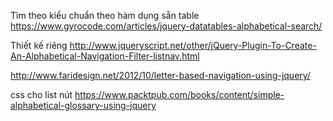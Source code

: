 Tìm theo kiểu chuẩn theo hàm dụng sẵn table
https://www.gyrocode.com/articles/jquery-datatables-alphabetical-search/

Thiết kế riêng
http://www.jqueryscript.net/other/jQuery-Plugin-To-Create-An-Alphabetical-Navigation-Filter-listnav.html

http://www.faridesign.net/2012/10/letter-based-navigation-using-jquery/

css cho list nút 
https://www.packtpub.com/books/content/simple-alphabetical-glossary-using-jquery
